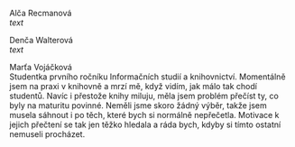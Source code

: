 ﻿Alča Recmanová     
*text*

Denča Walterová     
*text*

Marťa Vojáčková    
Studentka prvního ročníku Informačních studií a knihovnictví. Momentálně jsem na praxi v knihovně a mrzí mě, když vidím, jak málo tak chodí studentů. Navíc i přestože knihy miluju, měla jsem problém přečíst ty, co byly na maturitu povinné. Neměli jsme skoro žádný výběr, takže jsem musela sáhnout i po těch, které bych si normálně nepřečetla. Motivace k jejich přečtení se tak jen těžko hledala a ráda bych, kdyby si tímto ostatní nemuseli procházet.